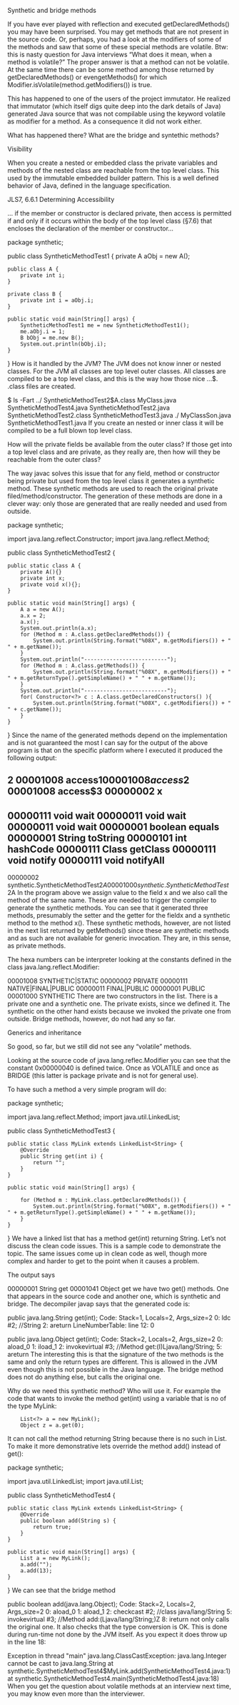 Synthetic and bridge methods


If you have ever played with reflection and executed getDeclaredMethods() you may have been surprised. You may get methods that are not present in the source code. Or, perhaps, you had a look at the modifiers of some of the methods and saw that some of these special methods are volatile. Btw: this is nasty question for Java interviews “What does it mean, when a method is volatile?” The proper answer is that a method can not be volatile. At the same time there can be some method among those returned by getDeclaredMethods() or evengetMethods() for which Modifier.isVolatile(method.getModifiers()) is true.

This has happened to one of the users of the project immutator. He realized that immutator (which itself digs quite deep into the dark details of Java) generated Java source that was not compilable using the keyword volatile as modifier for a method. As a consequence it did not work either.

What has happened there? What are the bridge and syntethic methods?

Visibility

When you create a nested or embedded class the private variables and methods of the nested class are reachable from the top level class. This used by the immutable embedded builder pattern. This is a well defined behavior of Java, defined in the language specification.

JLS7, 6.6.1 Determining Accessibility

… if the member or constructor is declared private, then access is
permitted if and only if it occurs within the body of the top level class (§7.6)
that encloses the declaration of the member or constructor…

package synthetic;

public class SyntheticMethodTest1 {
    private A aObj = new A();

    public class A {
        private int i;
    }

    private class B {
        private int i = aObj.i;
    }

    public static void main(String[] args) {
        SyntheticMethodTest1 me = new SyntheticMethodTest1();
        me.aObj.i = 1;
        B bObj = me.new B();
        System.out.println(bObj.i);
    }
}
How is it handled by the JVM? The JVM does not know inner or nested classes. For the JVM all classes are top level outer classes. All classes are compiled to be a top level class, and this is the way how those nice ...$. .class files are created.

 $ ls -Fart
../                         SyntheticMethodTest2$A.class  MyClass.java  SyntheticMethodTest4.java  SyntheticMethodTest2.java
SyntheticMethodTest2.class  SyntheticMethodTest3.java     ./            MyClassSon.java            SyntheticMethodTest1.java
If you create an nested or inner class it will be compiled to be a full blown top level class.

How will the private fields be available from the outer class? If those get into a top level class and are private, as they really are, then how will they be reachable from the outer class?

The way javac solves this issue that for any field, method or constructor being private but used from the top level class it generates a synthetic method. These synthetic methods are used to reach the original private filed/method/constructor. The generation of these methods are done in a clever way: only those are generated that are really needed and used from outside.

package synthetic;

import java.lang.reflect.Constructor;
import java.lang.reflect.Method;

public class SyntheticMethodTest2 {

    public static class A {
        private A(){}
        private int x;
        private void x(){};
    }

    public static void main(String[] args) {
        A a = new A();
        a.x = 2;
        a.x();
        System.out.println(a.x);
        for (Method m : A.class.getDeclaredMethods()) {
            System.out.println(String.format("%08X", m.getModifiers()) + " " + m.getName());
        }
        System.out.println("--------------------------");
        for (Method m : A.class.getMethods()) {
            System.out.println(String.format("%08X", m.getModifiers()) + " " + m.getReturnType().getSimpleName() + " " + m.getName());
        }
        System.out.println("--------------------------");
        for( Constructor<?> c : A.class.getDeclaredConstructors() ){
            System.out.println(String.format("%08X", c.getModifiers()) + " " + c.getName());
        }
    }
}
Since the name of the generated methods depend on the implementation and is not guaranteed the most I can say for the output of the above program is that on the specific platform where I executed it produced the following output:

2
00001008 access$1
00001008 access$2
00001008 access$3
00000002 x
--------------------------
00000111 void wait
00000011 void wait
00000011 void wait
00000001 boolean equals
00000001 String toString
00000101 int hashCode
00000111 Class getClass
00000111 void notify
00000111 void notifyAll
--------------------------
00000002 synthetic.SyntheticMethodTest2$A
00001000 synthetic.SyntheticMethodTest2$A
In the program above we assign value to the field x and we also call the method of the same name. These are needed to trigger the compiler to generate the synthetic methods. You can see that it generated three methods, presumably the setter and the getter for the fieldx and a synthetic method to the method x(). These synthetic methods, however, are not listed in the next list returned by getMethods() since these are synthetic methods and as such are not available for generic invocation. They are, in this sense, as private methods.

The hexa numbers can be interpreter looking at the constants defined in the class java.lang.reflect.Modifier:

00001008 SYNTHETIC|STATIC
00000002 PRIVATE
00000111 NATIVE|FINAL|PUBLIC
00000011 FINAL|PUBLIC
00000001 PUBLIC
00001000 SYNTHETIC
There are two constructors in the list. There is a private one and a synthetic one. The private exists, since we defined it. The synthetic on the other hand exists because we invoked the private one from outside. Bridge methods, however, do not had any so far.

Generics and inheritance

So good, so far, but we still did not see any “volatile” methods.

Looking at the source code of java.lang.reflec.Modifier you can see that the constant 0x00000040 is defined twice. Once as VOLATILE and once as BRIDGE (this latter is package private and is not for general use).

To have such a method a very simple program will do:

package synthetic;

import java.lang.reflect.Method;
import java.util.LinkedList;

public class SyntheticMethodTest3 {

    public static class MyLink extends LinkedList<String> {
        @Override
        public String get(int i) {
            return "";
        }
    }

    public static void main(String[] args) {

        for (Method m : MyLink.class.getDeclaredMethods()) {
            System.out.println(String.format("%08X", m.getModifiers()) + " " + m.getReturnType().getSimpleName() + " " + m.getName());
        }
    }
}
We have a linked list that has a method get(int) returning String. Let’s not discuss the clean code issues. This is a sample code to demonstrate the topic. The same issues come up in clean code as well, though more complex and harder to get to the point when it causes a problem.

The output says

00000001 String get
00001041 Object get
we have two get() methods. One that appears in the source code and another one, which is synthetic and bridge. The decompiler javap says that the generated code is:

public java.lang.String get(int);
  Code:
   Stack=1, Locals=2, Args_size=2
   0:   ldc     #2; //String
   2:   areturn
  LineNumberTable:
   line 12: 0


public java.lang.Object get(int);
  Code:
   Stack=2, Locals=2, Args_size=2
   0:   aload_0
   1:   iload_1
   2:   invokevirtual   #3; //Method get:(I)Ljava/lang/String;
   5:   areturn
The interesting this is that the signature of the two methods is the same and only the return types are different. This is allowed in the JVM even though this is not possible in the Java language. The bridge method does not do anything else, but calls the original one.

Why do we need this synthetic method? Who will use it. For example the code that wants to invoke the method get(int) using a variable that is no of the type MyLink:

        List<?> a = new MyLink();
        Object z = a.get(0);
It can not call the method returning String because there is no such in List. To make it more demonstrative lets override the method add() instead of get():

package synthetic;

import java.util.LinkedList;
import java.util.List;

public class SyntheticMethodTest4 {

    public static class MyLink extends LinkedList<String> {
        @Override
        public boolean add(String s) {
            return true;
        }
    }

    public static void main(String[] args) {
        List a = new MyLink();
        a.add("");
        a.add(13);
    }
}
We can see that the bridge method

public boolean add(java.lang.Object);
  Code:
   Stack=2, Locals=2, Args_size=2
   0:   aload_0
   1:   aload_1
   2:   checkcast       #2; //class java/lang/String
   5:   invokevirtual   #3; //Method add:(Ljava/lang/String;)Z
   8:   ireturn
not only calls the original one. It also checks that the type conversion is OK. This is done during run-time not done by the JVM itself. As you expect it does throw up in the line 18:

Exception in thread "main" java.lang.ClassCastException: java.lang.Integer cannot be cast to java.lang.String
	at synthetic.SyntheticMethodTest4$MyLink.add(SyntheticMethodTest4.java:1)
	at synthetic.SyntheticMethodTest4.main(SyntheticMethodTest4.java:18)
When you get the question about volatile methods at an interview next time, you may know even more than the interviewer.